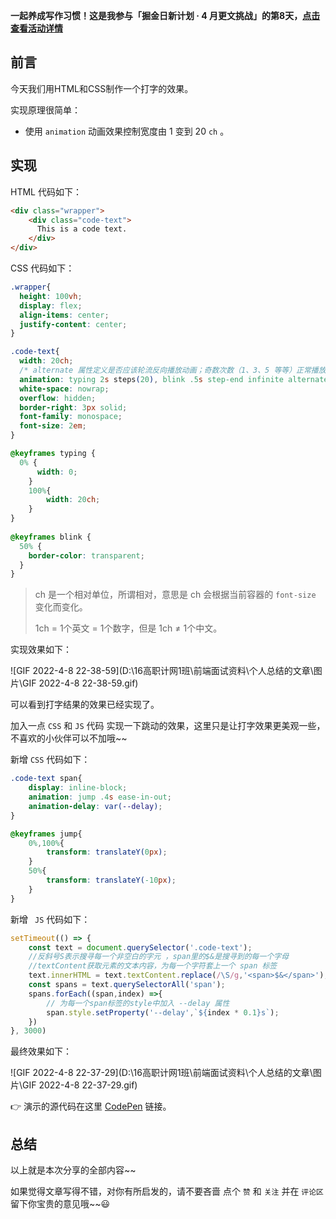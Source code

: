**一起养成写作习惯！这是我参与「掘金日新计划 · 4 月更文挑战」的第8天，[点击查看活动详情](https://juejin.cn/post/7080800226365145118)**



## 前言

今天我们用HTML和CSS制作一个打字的效果。

实现原理很简单：

- 使用 `animation` 动画效果控制宽度由 1 变到 20  `ch` 。



## 实现

HTML 代码如下：

```html
<div class="wrapper">
    <div class="code-text">
      This is a code text.
    </div>
</div>
```



CSS 代码如下：

```css
.wrapper{
  height: 100vh;
  display: flex;
  align-items: center;
  justify-content: center;
}

.code-text{
  width: 20ch;
  /* alternate 属性定义是否应该轮流反向播放动画；奇数次数（1、3、5 等等）正常播放，而在偶数次数（2、4、6 等等）向后播放  */
  animation: typing 2s steps(20), blink .5s step-end infinite alternate;
  white-space: nowrap;
  overflow: hidden;
  border-right: 3px solid;
  font-family: monospace;
  font-size: 2em;
}

@keyframes typing {
  0% {
      width: 0;
    }
    100%{
        width: 20ch;
    }
}
    
@keyframes blink {
  50% {
    border-color: transparent;
  }
}
```

>ch 是一个相对单位，所谓相对，意思是 ch 会根据当前容器的 `font-size` 变化而变化。
>
>1ch = 1个英文 = 1个数字，但是 1ch ≠ 1个中文。



实现效果如下：

![GIF 2022-4-8 22-38-59](D:\16高职计网1班\前端面试资料\个人总结的文章\图片\GIF 2022-4-8 22-38-59.gif)



可以看到打字结果的效果已经实现了。

加入一点 `CSS` 和 `JS` 代码 实现一下跳动的效果，这里只是让打字效果更美观一些，不喜欢的小伙伴可以不加哦~~

新增 `CSS` 代码如下：

```css
.code-text span{
    display: inline-block;
    animation: jump .4s ease-in-out;
    animation-delay: var(--delay);
}

@keyframes jump{
    0%,100%{
        transform: translateY(0px);
    }
    50%{
        transform: translateY(-10px);
    }
}
```



新增 ` JS` 代码如下：

```javascript
setTimeout(() => {
    const text = document.querySelector('.code-text');
    //反斜号S表示搜寻每一个非空白的字元 ，span里的$&是搜寻到的每一个字母
    //textContent获取元素的文本内容，为每一个字符套上一个 span 标签
    text.innerHTML = text.textContent.replace(/\S/g,'<span>$&</span>');
    const spans = text.querySelectorAll('span');
    spans.forEach((span,index) =>{
        // 为每一个span标签的style中加入 --delay 属性
        span.style.setProperty('--delay',`${index * 0.1}s`);
    })
}, 3000)
```



最终效果如下：

![GIF 2022-4-8 22-37-29](D:\16高职计网1班\前端面试资料\个人总结的文章\图片\GIF 2022-4-8 22-37-29.gif)



:point_right: 演示的源代码在这里 [CodePen](https://codepen.io/jackbrens/pen/OJzZxxP) 链接。



## 总结

以上就是本次分享的全部内容~~

如果觉得文章写得不错，对你有所启发的，请不要吝啬 点个 `赞` 和 `关注` 并在 `评论区` 留下你宝贵的意见哦~~😃

